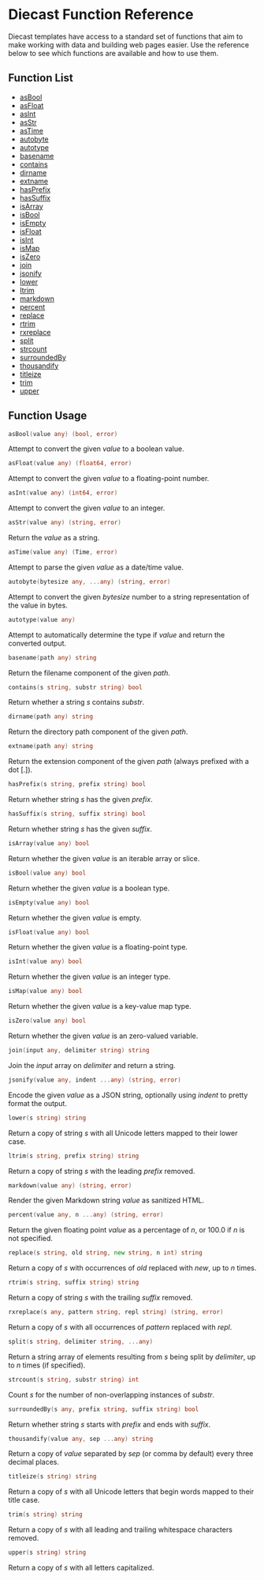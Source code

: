 # Diecast Function Reference

Diecast templates have access to a standard set of functions that aim to make
working with data and building web pages easier. Use the reference below to see
which functions are available and how to use them.

## Function List

- [asBool](#asBool)
- [asFloat](#asFloat)
- [asInt](#asInt)
- [asStr](#asStr)
- [asTime](#asTime)
- [autobyte](#autobyte)
- [autotype](#autotype)
- [basename](#basename)
- [contains](#contains)
- [dirname](#dirname)
- [extname](#extname)
- [hasPrefix](#hasPrefix)
- [hasSuffix](#hasSuffix)
- [isArray](#isArray)
- [isBool](#isBool)
- [isEmpty](#isEmpty)
- [isFloat](#isFloat)
- [isInt](#isInt)
- [isMap](#isMap)
- [isZero](#isZero)
- [join](#join)
- [jsonify](#jsonify)
- [lower](#lower)
- [ltrim](#ltrim)
- [markdown](#markdown)
- [percent](#percent)
- [replace](#replace)
- [rtrim](#rtrim)
- [rxreplace](#rxreplace)
- [split](#split)
- [strcount](#strcount)
- [surroundedBy](#surroundedBy)
- [thousandify](#thousandify)
- [titleize](#titleize)
- [trim](#trim)
- [upper](#upper)
## Function Usage

<a name="asBool"></a>
```go
asBool(value any) (bool, error)
```
Attempt to convert the given *value* to a boolean value.

<a name="asFloat"></a>
```go
asFloat(value any) (float64, error)
```
Attempt to convert the given *value* to a floating-point number.

<a name="asInt"></a>
```go
asInt(value any) (int64, error)
```
Attempt to convert the given *value* to an integer.

<a name="asStr"></a>
```go
asStr(value any) (string, error)
```
Return the *value* as a string.

<a name="asTime"></a>
```go
asTime(value any) (Time, error)
```
Attempt to parse the given *value* as a date/time value.

<a name="autobyte"></a>
```go
autobyte(bytesize any, ...any) (string, error)
```
Attempt to convert the given *bytesize* number to a string representation of the value in bytes.

<a name="autotype"></a>
```go
autotype(value any)
```
Attempt to automatically determine the type if *value* and return the converted output.

<a name="basename"></a>
```go
basename(path any) string
```
Return the filename component of the given *path*.

<a name="contains"></a>
```go
contains(s string, substr string) bool
```
Return whether a string *s* contains *substr*.

<a name="dirname"></a>
```go
dirname(path any) string
```
Return the directory path component of the given *path*.

<a name="extname"></a>
```go
extname(path any) string
```
Return the extension component of the given *path* (always prefixed with a dot [.]).

<a name="hasPrefix"></a>
```go
hasPrefix(s string, prefix string) bool
```
Return whether string *s* has the given *prefix*.

<a name="hasSuffix"></a>
```go
hasSuffix(s string, suffix string) bool
```
Return whether string *s* has the given *suffix*.

<a name="isArray"></a>
```go
isArray(value any) bool
```
Return whether the given *value* is an iterable array or slice.

<a name="isBool"></a>
```go
isBool(value any) bool
```
Return whether the given *value* is a boolean type.

<a name="isEmpty"></a>
```go
isEmpty(value any) bool
```
Return whether the given *value* is empty.

<a name="isFloat"></a>
```go
isFloat(value any) bool
```
Return whether the given *value* is a floating-point type.

<a name="isInt"></a>
```go
isInt(value any) bool
```
Return whether the given *value* is an integer type.

<a name="isMap"></a>
```go
isMap(value any) bool
```
Return whether the given *value* is a key-value map type.

<a name="isZero"></a>
```go
isZero(value any) bool
```
Return whether the given *value* is an zero-valued variable.

<a name="join"></a>
```go
join(input any, delimiter string) string
```
Join the *input* array on *delimiter* and return a string.

<a name="jsonify"></a>
```go
jsonify(value any, indent ...any) (string, error)
```
Encode the given *value* as a JSON string, optionally using *indent* to pretty format the output.

<a name="lower"></a>
```go
lower(s string) string
```
Return a copy of string *s* with all Unicode letters mapped to their lower case.

<a name="ltrim"></a>
```go
ltrim(s string, prefix string) string
```
Return a copy of string *s* with the leading *prefix* removed.

<a name="markdown"></a>
```go
markdown(value any) (string, error)
```
Render the given Markdown string *value* as sanitized HTML.

<a name="percent"></a>
```go
percent(value any, n ...any) (string, error)
```
Return the given floating point *value* as a percentage of *n*, or 100.0 if *n* is not specified.

<a name="replace"></a>
```go
replace(s string, old string, new string, n int) string
```
Return a copy of *s* with occurrences of *old* replaced with *new*, up to *n* times.

<a name="rtrim"></a>
```go
rtrim(s string, suffix string) string
```
Return a copy of string *s* with the trailing *suffix* removed.

<a name="rxreplace"></a>
```go
rxreplace(s any, pattern string, repl string) (string, error)
```
Return a copy of *s* with all occurrences of *pattern* replaced with *repl*.

<a name="split"></a>
```go
split(s string, delimiter string, ...any)
```
Return a string array of elements resulting from *s* being split by *delimiter*, up to *n* times (if specified).

<a name="strcount"></a>
```go
strcount(s string, substr string) int
```
Count *s* for the number of non-overlapping instances of *substr*.

<a name="surroundedBy"></a>
```go
surroundedBy(s any, prefix string, suffix string) bool
```
Return whether string *s* starts with *prefix* and ends with *suffix*.

<a name="thousandify"></a>
```go
thousandify(value any, sep ...any) string
```
Return a copy of *value* separated by *sep* (or comma by default) every three decimal places.

<a name="titleize"></a>
```go
titleize(s string) string
```
Return a copy of *s* with all Unicode letters that begin words mapped to their title case.

<a name="trim"></a>
```go
trim(s string) string
```
Return a copy of *s* with all leading and trailing whitespace characters removed.

<a name="upper"></a>
```go
upper(s string) string
```
Return a copy of *s* with all letters capitalized.


